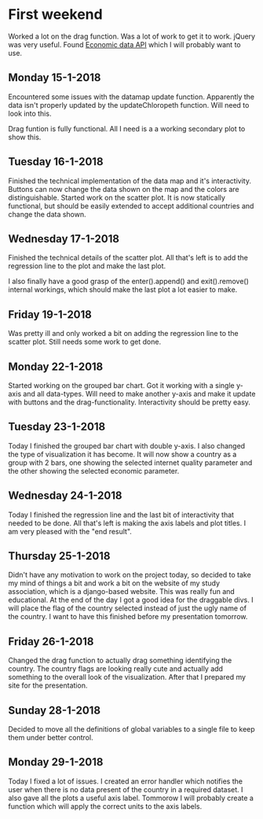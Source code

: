 # First weekend
Worked a lot on the drag function. Was a lot of work to get it to work. jQuery was very useful. 
Found [Economic data API](https://data.oecd.org/api/sdmx-json-documentation/) which I will probably want to use.

## Monday 15-1-2018
Encountered some issues with the datamap update function. Apparently the data isn't properly updated by the updateChloropeth function. Will need to look into this.

Drag funtion is fully functional. All I need is a a working secondary plot to show this.

## Tuesday 16-1-2018
Finished the technical implementation of the data map and it's interactivity. Buttons can now change the data shown on the map and the colors are distinguishable. Started work on the scatter plot. It is now statically functional, but should be easily extended to accept additional countries and change the data shown.

## Wednesday 17-1-2018
Finished the technical details of the scatter plot. All that's left is to add the regression line to the plot and make the last plot.

I also finally have a good grasp of the enter().append() and exit().remove() internal workings, which should make the last plot a lot easier to make.

## Friday 19-1-2018
Was pretty ill and only worked a bit on adding the regression line to the scatter plot. Still needs some work to get done.

## Monday 22-1-2018
Started working on the grouped bar chart. Got it working with a single y-axis and all data-types. Will need to make another y-axis and make it update with buttons and the drag-functionality. Interactivity should be pretty easy.

## Tuesday 23-1-2018
Today I finished the grouped bar chart with double y-axis. I also changed the type of visualization it has become. It will now show a country as a group with 2 bars, one showing the selected internet quality parameter and the other showing the selected economic parameter.

## Wednesday 24-1-2018
Today I finished the regression line and the last bit of interactivity that needed to be done. All that's left is making the axis labels and plot titles. I am very pleased with the "end result".

## Thursday 25-1-2018
Didn't have any motivation to work on the project today, so decided to take my mind of things a bit and work a bit on the website of my study association, which is a django-based website. This was really fun and educational. At the end of the day I got a good idea for the draggable divs. I will place the flag of the country selected instead of just the ugly name of the country. I want to have this finished before my presentation tomorrow.

## Friday 26-1-2018
Changed the drag function to actually drag something identifying the country. The country flags are looking really cute and actually add something to the overall look of the visualization. After that I prepared my site for the presentation.

## Sunday 28-1-2018
Decided to move all the definitions of global variables to a single file to keep them under better control.

## Monday 29-1-2018
Today I fixed a lot of issues. I created an error handler which notifies the user when there is no data present of the country in a required dataset. I also gave all the plots a useful axis label. Tommorow I will probably create a function which will apply the correct units to the axis labels.
